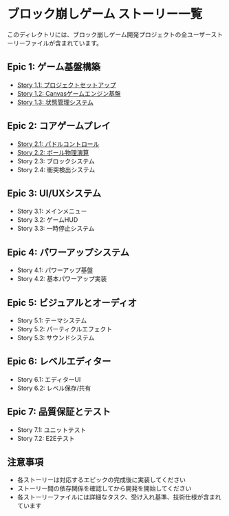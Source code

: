 # ブロック崩しゲーム ストーリー一覧

このディレクトリには、ブロック崩しゲーム開発プロジェクトの全ユーザーストーリーファイルが含まれています。

## Epic 1: ゲーム基盤構築
- [Story 1.1: プロジェクトセットアップ](./1.1.project-setup.md)
- [Story 1.2: Canvasゲームエンジン基盤](./1.2.canvas-game-engine.md)
- [Story 1.3: 状態管理システム](./1.3.state-management.md)

## Epic 2: コアゲームプレイ
- [Story 2.1: パドルコントロール](./2.1.paddle-control.md)
- [Story 2.2: ボール物理演算](./2.2.ball-physics.md)
- Story 2.3: ブロックシステム
- Story 2.4: 衝突検出システム

## Epic 3: UI/UXシステム
- Story 3.1: メインメニュー
- Story 3.2: ゲームHUD
- Story 3.3: 一時停止システム

## Epic 4: パワーアップシステム
- Story 4.1: パワーアップ基盤
- Story 4.2: 基本パワーアップ実装

## Epic 5: ビジュアルとオーディオ
- Story 5.1: テーマシステム
- Story 5.2: パーティクルエフェクト
- Story 5.3: サウンドシステム

## Epic 6: レベルエディター
- Story 6.1: エディターUI
- Story 6.2: レベル保存/共有

## Epic 7: 品質保証とテスト
- Story 7.1: ユニットテスト
- Story 7.2: E2Eテスト

## 注意事項
- 各ストーリーは対応するエピックの完成後に実装してください
- ストーリー間の依存関係を確認してから開発を開始してください
- 各ストーリーファイルには詳細なタスク、受け入れ基準、技術仕様が含まれています